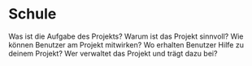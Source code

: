 # Schule

Was ist die Aufgabe des Projekts?
Warum ist das Projekt sinnvoll?
Wie können Benutzer am Projekt mitwirken?
Wo erhalten Benutzer Hilfe zu deinem Projekt?
Wer verwaltet das Projekt und trägt dazu bei?
